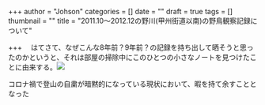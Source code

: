 +++
author = "Johson"
categories = []
date = ""
draft = true
tags = []
thumbnail = ""
title = "2011.10～2012.12の野川(甲州街道以南)の野鳥観察記録について"

+++
　はてさて、なぜこんな8年前？9年前？の記録を持ち出して晒そうと思ったのかというと、それは部屋の掃除中にこのひとつの小さなノートを見つけたことに由来する。![](/img/DSCN1797.JPG)

コロナ禍で登山の自粛が暗黙的になっている現状において、暇を持て余すこととなった